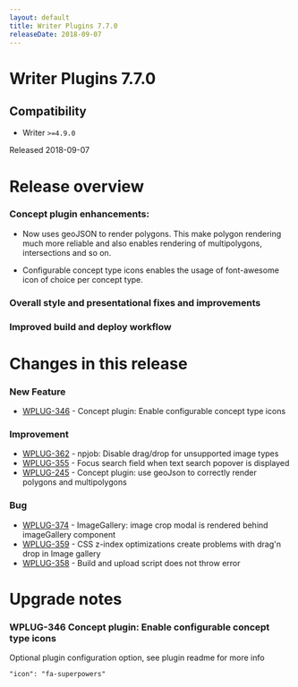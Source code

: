 ```yaml
---
layout: default
title: Writer Plugins 7.7.0
releaseDate: 2018-09-07
---
```

<div class="jumbotron">
    <h1>Writer Plugins 7.7.0</h1>    
    <h2>Compatibility</h2>
    <ul>
        <li>Writer <code>>=4.9.0</code></li>
    </ul>
</div>

Released 2018-09-07


# Release overview 

### Concept plugin enhancements:

- Now uses geoJSON to render polygons. This make polygon rendering much more reliable and also enables rendering of multipolygons, intersections and so on.

- Configurable concept type icons enables the usage of font-awesome icon of choice per concept type.

### Overall style and presentational fixes and improvements

### Improved build and deploy workflow
  

# Changes in this release  


### New Feature 

 * [WPLUG-346](https://jira.infomaker.se/browse/WPLUG-346) - Concept plugin: Enable configurable concept type icons 


### Improvement 

 * [WPLUG-362](https://jira.infomaker.se/browse/WPLUG-362) - npjob: Disable drag/drop for unsupported image types 
 * [WPLUG-355](https://jira.infomaker.se/browse/WPLUG-355) - Focus search field when text search popover is displayed 
 * [WPLUG-245](https://jira.infomaker.se/browse/WPLUG-245) - Concept plugin: use geoJson to correctly render polygons and multipolygons 


### Bug 

 * [WPLUG-374](https://jira.infomaker.se/browse/WPLUG-374) - ImageGallery: image crop modal is rendered behind imageGallery component 
 * [WPLUG-359](https://jira.infomaker.se/browse/WPLUG-359) - CSS z-index optimizations create problems with drag'n drop in Image gallery 
 * [WPLUG-358](https://jira.infomaker.se/browse/WPLUG-358) - Build and upload script does not throw error 




# Upgrade notes  
    
### WPLUG-346 Concept plugin: Enable configurable concept type icons 
Optional plugin configuration option, see plugin readme for more info

`"icon": "fa-superpowers"`                     

